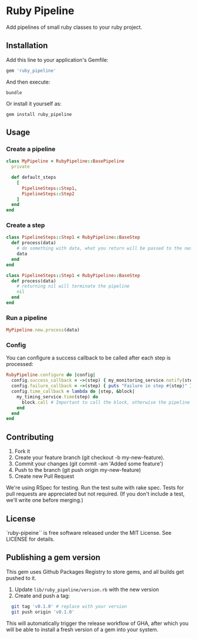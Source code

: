 # Ruby Pipeline

Add pipelines of small ruby classes to your ruby project.

## Installation

Add this line to your application's Gemfile:

```ruby
gem 'ruby_pipeline'
```

And then execute:

    bundle

Or install it yourself as:

    gem install ruby_pipeline

## Usage

### Create a pipeline

```ruby
class MyPipeline < RubyPipeline::BasePipeline
  private

  def default_steps
    [
      PipelineSteps::Step1,
      PipelineSteps::Step2
    ]
  end
end
```

### Create a step

```ruby
class PipelineSteps::Step1 < RubyPipeline::BaseStep
  def process(data)
    # do something with data, what you return will be passed to the next step
    data
  end
end

class PipelineSteps::Step1 < RubyPipeline::BaseStep
  def process(data)
    # returning nil will terminate the pipeline
    nil
  end
end
```

### Run a pipeline

```ruby
MyPipeline.new.process(data)
```

### Config

You can configure a success callback to be called after each step is processed:

```ruby
RubyPipeline.configure do |config|
  config.success_callback = ->(step) { my_monitoring_service.notify(step) }
  config.failure_callback = ->(step) { puts "Failure in step #{step}" }
  config.time_callback = lambda do |step, &block|
    my_timing_service.time(step) do
      block.call # Important to call the block, otherwise the pipeline will not continue
    end
  end
end
```

## Contributing

1. Fork it
1. Create your feature branch (git checkout -b my-new-feature).
1. Commit your changes (git commit -am 'Added some feature')
1. Push to the branch (git push origin my-new-feature)
1. Create new Pull Request

We're using RSpec for testing. Run the test suite with rake spec. Tests for pull requests are appreciated but not required. (If you don't include a test, we'll write one before merging.)

## License

`ruby-pipeine`` is free software released under the MIT License. See LICENSE for details.

## Publishing a gem version

This gem uses Github Packages Registry to store gems, and all builds get pushed to it.

1. Update `lib/ruby_pipeline/version.rb` with the new version
2. Create and push a tag:

  ```bash
    git tag 'v0.1.0' # replace with your version
    git push origin 'v0.1.0'
  ```

This will automatically trigger the release workflow of GHA, after which you will be able to install a fresh version of a gem into your system.

